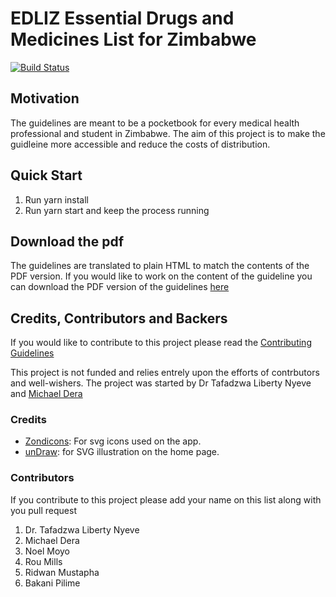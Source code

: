 # EDLIZ Essential Drugs and Medicines List  for Zimbabwe

[![Build Status](https://dev.azure.com/Devshopzw/EDLIZ/_apis/build/status/EDLIZ-CI?branchName=dev)](https://dev.azure.com/Devshopzw/EDLIZ/_build/latest?definitionId=10&branchName=dev)


## Motivation

The guidelines are meant to be a pocketbook for every medical health professional and student in Zimbabwe. The aim of this project is to make the guidleine more accessible and reduce the costs of distribution.

## Quick Start
1. Run yarn install
1. Run yarn start and keep the process running

## Download the pdf

The guidelines are translated to plain HTML to match the contents of the PDF version. If you would like to work on the content of the guideline you can download the PDF version of the guidelines [here](https://1drv.ms/b/s!Ao4d2kZfYkv5hKMKSW9x8-X-pE0zIg)

## Credits, Contributors and Backers

If you would like to contribute to this project please read the [Contributing Guidelines](https://github.com/michaeldera/edliz/blob/master/CONTRIBUTING.md)

This project is not funded and relies entrely upon the  efforts of contrbutors and well-wishers.
The project was started by Dr Tafadzwa Liberty Nyeve and  [Michael Dera](https://www.github.com/michaeldera)

### Credits

- [Zondicons](https://www.zondicons.com/): For svg icons used on the app.
- [unDraw](https://undraw.co/): for SVG illustration on the home page.

### Contributors

If you contribute to this  project please add your name on this list along with you pull request

1. Dr. Tafadzwa Liberty Nyeve
2. Michael Dera
3. Noel Moyo
4. Rou Mills
5. Ridwan Mustapha
6. Bakani Pilime